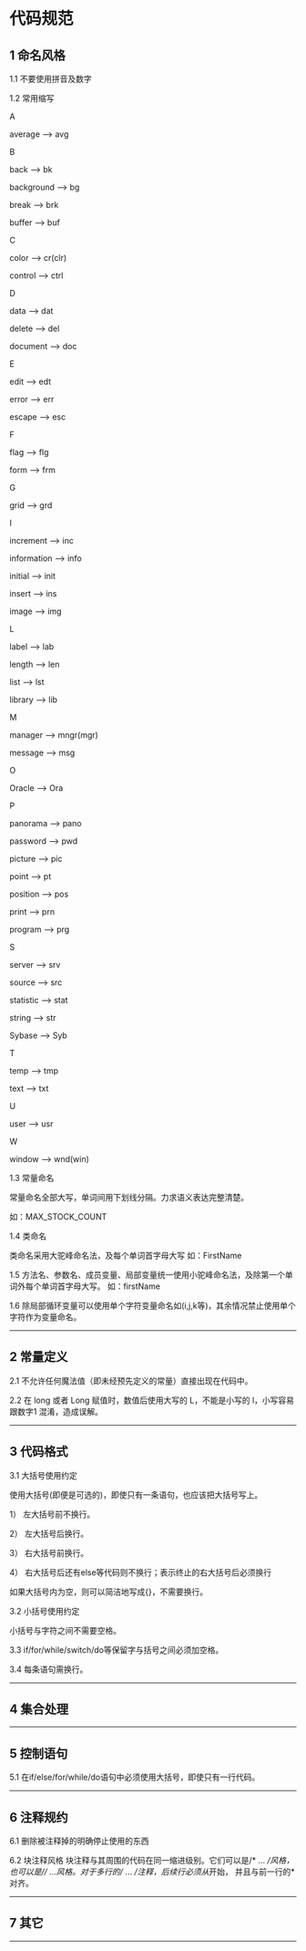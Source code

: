 # 代码规范
## 1 命名风格

1.1 不要使用拼音及数字

1.2 常用缩写


A

average ——> avg

B

back ——> bk

background ——> bg

break ——> brk

buffer ——> buf

C

color ——> cr(clr)

control ——> ctrl

D

data ——> dat

delete ——> del

document ——> doc

E

edit ——> edt

error ——> err

escape ——> esc

F

flag ——> flg

form ——> frm

G

grid ——> grd

I

increment ——> inc

information ——> info

initial ——> init

insert ——> ins

image ——> img

L

label ——> lab

length ——> len

list ——> lst

library ——> lib

M

manager ——> mngr(mgr)

message ——> msg

O

Oracle ——> Ora

P

panorama ——> pano

password ——> pwd

picture ——> pic

point ——> pt

position ——> pos

print ——> prn

program ——> prg


S

server ——> srv

source ——> src

statistic ——> stat

string ——> str

Sybase ——> Syb

T

temp ——> tmp

text ——> txt

U

user ——> usr

W

window ——> wnd(win)

1.3 常量命名

常量命名全部大写，单词间用下划线分隔。力求语义表达完整清楚。

如：MAX_STOCK_COUNT

1.4 类命名

类命名采用大驼峰命名法，及每个单词首字母大写
如：FirstName

1.5 方法名、参数名、成员变量、局部变量统一使用小驼峰命名法，及除第一个单词外每个单词首字母大写。
如：firstName

1.6 除局部循环变量可以使用单个字符变量命名如(i,j,k等)，其余情况禁止使用单个字符作为变量命名。

---
## 2 常量定义
2.1 不允许任何魔法值（即未经预先定义的常量）直接出现在代码中。

2.2 在 long 或者 Long 赋值时，数值后使用大写的 L，不能是小写的 l，小写容易跟数字1 混淆，造成误解。

---
## 3 代码格式

3.1 大括号使用约定

使用大括号(即便是可选的)，即使只有一条语句，也应该把大括号写上。

1） 左大括号前不换行。

2） 左大括号后换行。

3） 右大括号前换行。

4） 右大括号后还有else等代码则不换行；表示终止的右大括号后必须换行

如果大括号内为空，则可以简洁地写成{}，不需要换行。

3.2 小括号使用约定

小括号与字符之间不需要空格。

3.3 if/for/while/switch/do等保留字与括号之间必须加空格。

3.4 每条语句需换行。

---
## 4 集合处理
---
## 5 控制语句

5.1 在if/else/for/while/do语句中必须使用大括号，即使只有一行代码。

---
## 6 注释规约

6.1 删除被注释掉的明确停止使用的东西

6.2 块注释风格 
块注释与其周围的代码在同一缩进级别。它们可以是/* ... */风格，也可以是// ...风格。对于多行的/* ... */注释，后续行必须从*开始， 并且与前一行的*对齐。

---
## 7 其它
---
